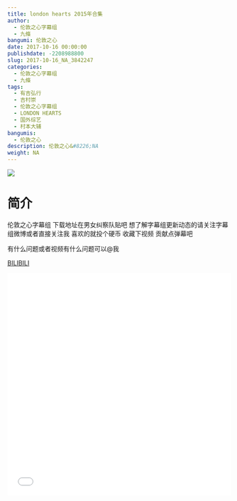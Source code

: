 ```yaml
---
title: london hearts 2015年合集
author: 
  - 伦敦之心字幕组
  - 九條
bangumi: 伦敦之心
date: 2017-10-16 00:00:00
publishdate: -2208988800
slug: 2017-10-16_NA_3842247
categories: 
  - 伦敦之心字幕组
  - 九條
tags: 
  - 有吉弘行
  - 吉村崇
  - 伦敦之心字幕组
  - LONDON HEARTS
  - 国外综艺
  - 村本大辅
bangumis: 
  - 伦敦之心
description: 伦敦之心&#8226;NA
weight: NA
---
```


![](https://i.imgur.com/5AZ163q.jpg)

# 简介  
伦敦之心字幕组 下载地址在男女纠察队贴吧 想了解字幕组更新动态的请关注字幕组微博或者直接关注我 喜欢的就投个硬币 收藏下视频 贡献点弹幕吧
有什么问题或者视频有什么问题可以@我

  [BILIBILI](https://www.bilibili.com/video/av3842247/)


  <iframe src="//www.bilibili.com/html/html5player.html?cid=6173314&aid=3842247" width="100%" height="500" frameborder="0" allowfullscreen="allowfullscreen"></iframe>
